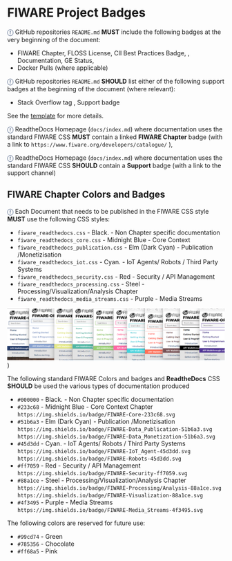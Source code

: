 # FIWARE Project Badges

<span style="color:#233c68;">&#x24D5;</span> GitHub repositories `README.md`
**MUST** include the following badges at the very beginning of the document:

-   FIWARE Chapter, FLOSS License, CII Best Practices Badge, , Documentation, GE
    Status,
-   Docker Pulls (where applicable)

<span style="color:#233c68;">&#x24D5;</span> GitHub repositories `README.md`
**SHOULD** list either of the following support badges at the beginning of the
document (where relevant):

-   Stack Overflow tag , Support badge

See the [template](analytics_readthedocs.md) for more details.

<span style="color:#233c68;">&#x24D5;</span> ReadtheDocs Homepage
(`docs/index.md`) where documentation uses the standard FIWARE CSS **MUST**
contain a linked **FIWARE Chapter** badge (with a link to
`https://www.fiware.org/developers/catalogue/` ),

<span style="color:#233c68;">&#x24D5;</span> ReadtheDocs Homepage
(`docs/index.md`) where documentation uses the standard FIWARE CSS **SHOULD**
contain a **Support** badge (with a link to the support channel)

## FIWARE Chapter Colors and Badges

<span style="color:#233c68;">&#x24D5;</span> Each Document that needs to be
published in the FIWARE CSS style **MUST** use the following CSS styles:

-   `fiware_readthedocs.css` - Black. - Non Chapter specific documentation
-   `fiware_readthedocs_core.css` - Midnight Blue - Core Context
-   `fiware_readthedocs_publication.css` - Elm (Dark Cyan) - Publication
    /Monetizisation
-   `fiware_readthedocs_iot.css` - Cyan. - IoT Agents/ Robots / Third Party
    Systems
-   `fiware_readthedocs_security.css` - Red - Security / API Management
-   `fiware_readthedocs_processing.css` - Steel -
    Processing/Visualization/Analysis Chapter
-   `fiware_readthedocs_media_streams.css` - Purple - Media Streams

![](img/Color-strip.png))

The following standard FIWARE Colors and badges and **ReadtheDocs** CSS
**SHOULD** be used the various types of documentation produced

-   `#000000` - Black. - Non Chapter specific documentation
-   `#233c68` - Midnight Blue - Core Context Chapter
    `https://img.shields.io/badge/FIWARE-Core-233c68.svg`
-   `#51b6a3` - Elm (Dark Cyan) - Publication /Monetizisation
    `https://img.shields.io/badge/FIWARE-Data_Publication-51b6a3.svg`
    `https://img.shields.io/badge/FIWARE-Data_Monetization-51b6a3.svg`
-   `#45d3dd` - Cyan. - IoT Agents/ Robots / Third Party Systems
    `https://img.shields.io/badge/FIWARE-IoT_Agent-45d3dd.svg`
    `https://img.shields.io/badge/FIWARE-Robots-45d3dd.svg`
-   `#ff7059` - Red - Security / API Management
    `https://img.shields.io/badge/FIWARE-Security-ff7059.svg`
-   `#88a1ce` - Steel - Processing/Visualization/Analysis Chapter
    `https://img.shields.io/badge/FIWARE-Processing/Analysis-88a1ce.svg`
    `https://img.shields.io/badge/FIWARE-Visualization-88a1ce.svg`
-   `#4f3495` - Purple - Media Streams
    `https://img.shields.io/badge/FIWARE-Media_Streams-4f3495.svg`

The following colors are reserved for future use:

-   `#99cd74` - Green
-   `#785356` - Chocolate
-   `#ff68a5` - Pink
